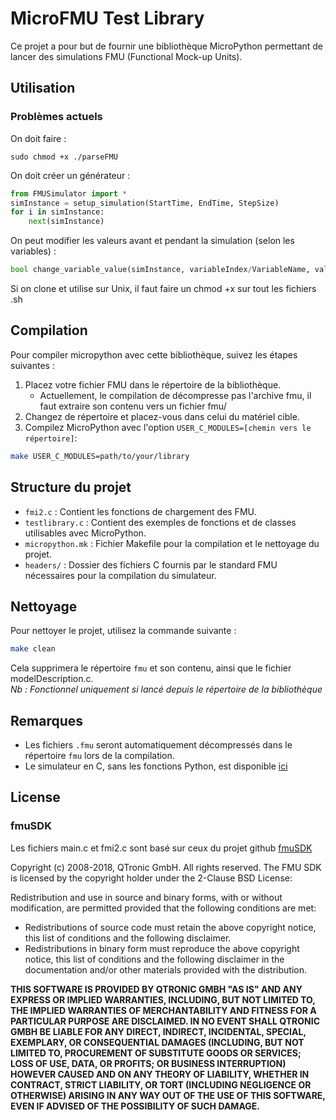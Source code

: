# MicroFMU Test Library

Ce projet a pour but de fournir une bibliothèque MicroPython permettant de lancer des simulations FMU (Functional Mock-up Units).

## Utilisation

### Problèmes actuels

On doit faire :
```shell
sudo chmod +x ./parseFMU
```

On doit créer un générateur :
```python
from FMUSimulator import *
simInstance = setup_simulation(StartTime, EndTime, StepSize)
for i in simInstance:
	next(simInstance)
```

On peut modifier les valeurs avant et pendant la simulation (selon les variables) :
```python
bool change_variable_value(simInstance, variableIndex/VariableName, value)
```

Si on clone et utilise sur Unix, il faut faire un chmod +x sur tout les fichiers .sh

## Compilation

Pour compiler micropython avec cette bibliothèque, suivez les étapes suivantes :

1. Placez votre fichier FMU dans le répertoire de la bibliothèque.
	- Actuellement, le compilation de décompresse pas l'archive fmu, il faut extraire son contenu vers un fichier fmu/ 
2. Changez de répertoire et placez-vous dans celui du matériel cible.
3. Compilez MicroPython avec l'option `USER_C_MODULES=[chemin vers le répertoire]`:

```sh
make USER_C_MODULES=path/to/your/library
```

## Structure du projet

- `fmi2.c` : Contient les fonctions de chargement des FMU.
- `testlibrary.c` : Contient des exemples de fonctions et de classes utilisables avec MicroPython.
- `micropython.mk` : Fichier Makefile pour la compilation et le nettoyage du projet.
- `headers/` : Dossier des fichiers C fournis par le standard FMU nécessaires pour la compilation du simulateur.

## Nettoyage

Pour nettoyer le projet, utilisez la commande suivante :

```sh
make clean
```

Cela supprimera le répertoire `fmu` et son contenu, ainsi que le fichier modelDescription.c.  
*Nb : Fonctionnel uniquement si lancé depuis le répertoire de la bibliothèque*  

## Remarques

- Les fichiers `.fmu` seront automatiquement décompressés dans le répertoire `fmu` lors de la compilation.  
- Le simulateur en C, sans les fonctions Python, est disponible [ici](https://github.com/Imaginus02/FMUSimulator)

## License

### fmuSDK

Les fichiers main.c et fmi2.c sont basé sur ceux du projet github [fmuSDK](https://github.com/qtronic/fmusdk)  

Copyright (c) 2008-2018, QTronic GmbH. All rights reserved. The FMU SDK is licensed by the copyright holder under the 2-Clause BSD License:

Redistribution and use in source and binary forms, with or without modification, are permitted provided that the following conditions are met:

- Redistributions of source code must retain the above copyright notice, this list of conditions and the following disclaimer.
- Redistributions in binary form must reproduce the above copyright notice, this list of conditions and the following disclaimer in the documentation and/or other materials provided with the distribution.

**THIS SOFTWARE IS PROVIDED BY QTRONIC GMBH "AS IS" AND ANY EXPRESS OR IMPLIED WARRANTIES, INCLUDING, BUT NOT LIMITED TO, THE IMPLIED WARRANTIES OF MERCHANTABILITY AND FITNESS FOR A PARTICULAR PURPOSE ARE DISCLAIMED. IN NO EVENT SHALL QTRONIC GMBH BE LIABLE FOR ANY DIRECT, INDIRECT, INCIDENTAL, SPECIAL, EXEMPLARY, OR CONSEQUENTIAL DAMAGES (INCLUDING, BUT NOT LIMITED TO, PROCUREMENT OF SUBSTITUTE GOODS OR SERVICES; LOSS OF USE, DATA, OR PROFITS; OR BUSINESS INTERRUPTION) HOWEVER CAUSED AND ON ANY THEORY OF LIABILITY, WHETHER IN CONTRACT, STRICT LIABILITY, OR TORT (INCLUDING NEGLIGENCE OR OTHERWISE) ARISING IN ANY WAY OUT OF THE USE OF THIS SOFTWARE, EVEN IF ADVISED OF THE POSSIBILITY OF SUCH DAMAGE.**